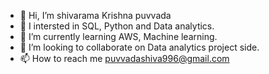 - 👋 Hi, I’m shivarama Krishna puvvada
- 👀 I intersted in SQL, Python and Data analytics.
- 🌱 I’m currently learning AWS, Machine learning.
- 💞️ I’m looking to collaborate on Data analytics project side.
- 📫 How to reach me puvvadashiva996@gmail.com

<!---
Shivapuvvada/Shivapuvvada is a ✨ special ✨ repository because its `README.md` (this file) appears on your GitHub profile.
You can click the Preview link to take a look at your changes.
--->
